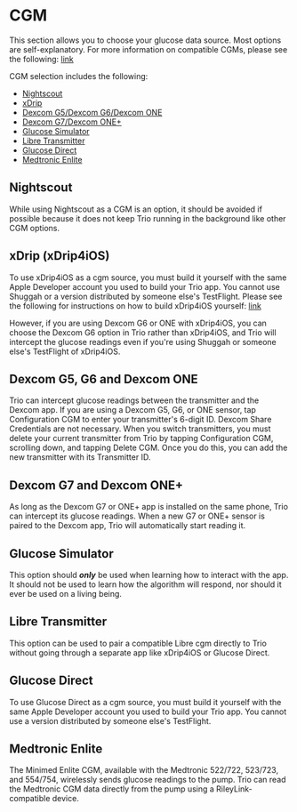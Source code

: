 # CGM
This section allows you to choose your glucose data source. Most options are self-explanatory.  For more information on compatible CGMs, please see the following: [link](../intro/)

CGM selection includes the following:
* [Nightscout](#nightscout)
* [xDrip](#xdrip-xdrip4ios)
* [Dexcom G5/Dexcom G6/Dexcom ONE](#dexcom-g5-g6-and-dexcom-one)
* [Dexcom G7/Dexcom ONE+](#dexcom-g7-and-dexcom-one)
* [Glucose Simulator](#glucose-simulator)
* [Libre Transmitter](#libre-transmitter)
* [Glucose Direct](#glucose-direct)
* [Medtronic Enlite](#medtronic-enlite)

## Nightscout
While using Nightscout as a CGM is an option, it should be avoided if possible because it does not keep Trio running in the background like other CGM options.

## xDrip (xDrip4iOS)
To use xDrip4iOS as a cgm source, you must build it yourself with the same Apple Developer account you used to build your Trio app. You cannot use Shuggah or a version distributed by someone else's TestFlight. Please see the following for instructions on how to build xDrip4iOS yourself: [link](../operate/build.html#xdrip4ios-or-glucose-direct-as-cgm-source)

However, if you are using Dexcom G6 or ONE with xDrip4iOS, you can choose the Dexcom G6 option in Trio rather than xDrip4iOS, and Trio will intercept the glucose readings even if you're using Shuggah or someone else's TestFlight of xDrip4iOS.

## Dexcom G5, G6 and Dexcom ONE
Trio can intercept glucose readings between the transmitter and the Dexcom app. If you are using a Dexcom G5, G6, or ONE sensor, tap Configuration CGM to enter your transmitter's 6-digit ID. Dexcom Share Credentials are not necessary. When you switch transmitters, you must delete your current transmitter from Trio by tapping Configuration CGM, scrolling down, and tapping Delete CGM. Once you do this, you can add the new transmitter with its Transmitter ID.

## Dexcom G7 and Dexcom ONE+
As long as the Dexcom G7 or ONE+ app is installed on the same phone, Trio can intercept its glucose readings. When a new G7 or ONE+ sensor is paired to the Dexcom app, Trio will automatically start reading it.

## Glucose Simulator
This option should ***only*** be used when learning how to interact with the app. It should not be used to learn how the algorithm will respond, nor should it ever be used on a living being.

## Libre Transmitter
This option can be used to pair a compatible Libre cgm directly to Trio without going through a separate app like xDrip4iOS or Glucose Direct.

## Glucose Direct
To use Glucose Direct as a cgm source, you must build it yourself with the same Apple Developer account you used to build your Trio app. You cannot use a version distributed by someone else's TestFlight.

## Medtronic Enlite
The Minimed Enlite CGM, available with the Medtronic 522/722, 523/723, and 554/754, wirelessly sends glucose readings to the pump. Trio can read the Medtronic CGM data directly from the pump using a RileyLink-compatible device.
